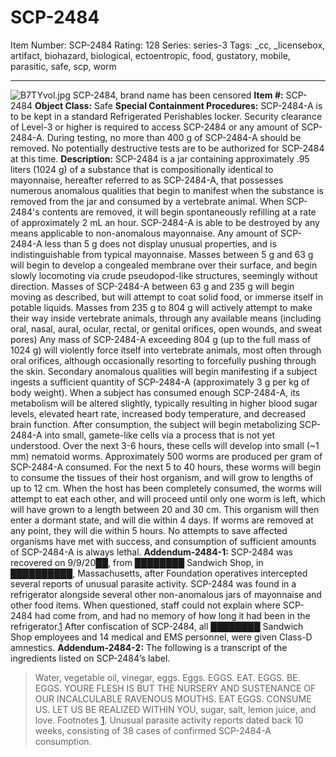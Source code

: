 # SCP-2484
Item Number: SCP-2484
Rating: 128
Series: series-3
Tags: _cc, _licensebox, artifact, biohazard, biological, ectoentropic, food, gustatory, mobile, parasitic, safe, scp, worm

---

![B7TYvol.jpg](https://scp-wiki.wdfiles.com/local--files/scp-2484/B7TYvol.jpg)
SCP-2484, brand name has been censored
**Item #:** SCP-2484
**Object Class:** Safe
**Special Containment Procedures:** SCP-2484-A is to be kept in a standard Refrigerated Perishables locker. Security clearance of Level-3 or higher is required to access SCP-2484 or any amount of SCP-2484-A. During testing, no more than 400 g of SCP-2484-A should be removed. No potentially destructive tests are to be authorized for SCP-2484 at this time.
**Description:** SCP-2484 is a jar containing approximately .95 liters (1024 g) of a substance that is compositionally identical to mayonnaise, hereafter referred to as SCP-2484-A, that possesses numerous anomalous qualities that begin to manifest when the substance is removed from the jar and consumed by a vertebrate animal. When SCP-2484's contents are removed, it will begin spontaneously refilling at a rate of approximately 2 mL an hour. SCP-2484-A is able to be destroyed by any means applicable to non-anomalous mayonnaise.
Any amount of SCP-2484-A less than 5 g does not display unusual properties, and is indistinguishable from typical mayonnaise. Masses between 5 g and 63 g will begin to develop a congealed membrane over their surface, and begin slowly locomoting via crude pseudopod-like structures, seemingly without direction.
Masses of SCP-2484-A between 63 g and 235 g will begin moving as described, but will attempt to coat solid food, or immerse itself in potable liquids. Masses from 235 g to 804 g will actively attempt to make their way inside vertebrate animals, through any available means (including oral, nasal, aural, ocular, rectal, or genital orifices, open wounds, and sweat pores)
Any mass of SCP-2484-A exceeding 804 g (up to the full mass of 1024 g) will violently force itself into vertebrate animals, most often through oral orifices, although occasionally resorting to forcefully pushing through the skin.
Secondary anomalous qualities will begin manifesting if a subject ingests a sufficient quantity of SCP-2484-A (approximately 3 g per kg of body weight). When a subject has consumed enough SCP-2484-A, its metabolism will be altered slightly, typically resulting in higher blood sugar levels, elevated heart rate, increased body temperature, and decreased brain function.
After consumption, the subject will begin metabolizing SCP-2484-A into small, gamete-like cells via a process that is not yet understood. Over the next 3-6 hours, these cells will develop into small (~1 mm) nematoid worms. Approximately 500 worms are produced per gram of SCP-2484-A consumed.
For the next 5 to 40 hours, these worms will begin to consume the tissues of their host organism, and will grow to lengths of up to 12 cm. When the host has been completely consumed, the worms will attempt to eat each other, and will proceed until only one worm is left, which will have grown to a length between 20 and 30 cm. This organism will then enter a dormant state, and will die within 4 days. If worms are removed at any point, they will die within 5 hours. No attempts to save affected organisms have met with success, and consumption of sufficient amounts of SCP-2484-A is always lethal.
**Addendum-2484-1:** SCP-2484 was recovered on 9/9/20██, from ████████ Sandwich Shop, in ██████████, Massachusetts, after Foundation operatives intercepted several reports of unusual parasite activity. SCP-2484 was found in a refrigerator alongside several other non-anomalous jars of mayonnaise and other food items. When questioned, staff could not explain where SCP-2484 had come from, and had no memory of how long it had been in the refrigerator.[1](javascript:;) After confiscation of SCP-2484, all ████████ Sandwich Shop employees and 14 medical and EMS personnel, were given Class-D amnestics.
**Addendum-2484-2:** The following is a transcript of the ingredients listed on SCP-2484’s label.
> Water, vegetable oil, vinegar, eggs. Eggs. EGGS. EAT. EGGS. BE. EGGS. YOURE FLESH IS BUT THE NURSERY AND SUSTENANCE OF OUR INCALCULABLE RAVENOUS MOUTHS. EAT EGGS. CONSUME US. LET US BE REALIZED WITHIN YOU, sugar, salt, lemon juice, and love.
Footnotes
[1](javascript:;). Unusual parasite activity reports dated back 10 weeks, consisting of 38 cases of confirmed SCP-2484-A consumption.